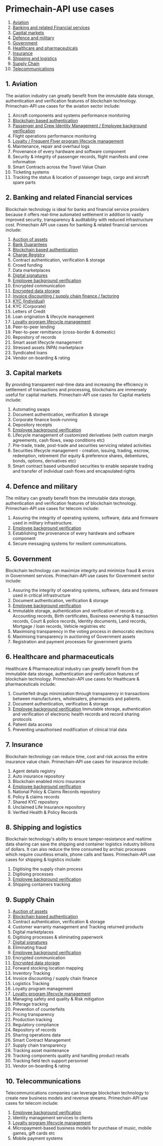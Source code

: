 # Primechain-API use cases

1. [Aviation](#1-aviation)
2. [Banking and related Financial services](#2-banking-and-related-financial-services)
3. [Capital markets](#3-capital-markets)
4. [Defence and military](#4-defence-and-military)
5. [Government](#5-government)
6. [Healthcare and pharmaceuticals](#6-healthcare-and-pharmaceuticals)
7. [Insurance](#7-insurance)
8. [Shipping and logistics](#8-shipping-and-logistics)
9. [Supply Chain](#9-supply-chain)
10. [Telecommunications](#10-telecommunications)

## 1. Aviation
The aviation industry can greatly benefit from the immutable data storage, authentication and verification features of blockchain technology. Primechain-API use cases for the aviation sector include:

1. Aircraft components and systems performance monitoring
2. [Blockchain based authentication](https://github.com/Primechain/primechain-api-docs/blob/master/docs/Authentication.MD)
3. [Passenger and Crew Identity Management / Employee background verification](https://github.com/Primechain/primechain-api-docs/blob/master/docs/usecases/employee_background_verification.md)
4. Flight operations performance monitoring
5. [Loyalty / Frequent Flyer program lifecycle management](https://github.com/Primechain/primechain-api-docs/blob/master/docs/usecases/loyalty_programs.md)
6. Maintenance, repair and overhaul logs 
7. Provenance of every hardware and software component
8. Security & integrity of passenger records, flight manifests and crew information
9. Smart Contracts across the Travel Value Chain
10. Ticketing systems
11. Tracking the status & location of passenger bags, cargo and aircraft spare parts

## 2. Banking and related Financial services
Blockchain technology is ideal for banks and financial service providers because it offers real-time automated settlement in addition to vastly improved security, transparency & auditability with reduced infrastructure cost. Primechain API use cases for banking & related financial services include:

1.	[Auction of assets](https://github.com/Primechain/primechain-api-docs/blob/master/docs/usecases/auction.md)
2. [Bank Guarantees](https://github.com/Primechain/primechain-api-docs/blob/master/docs/usecases/bank_guarantee.md)
3.	[Blockchain based authentication](https://github.com/Primechain/primechain-api-docs/blob/master/docs/Authentication.MD)
4.	[Charge Registry](https://github.com/Primechain/primechain-api-docs/blob/master/docs/usecases/charge_registry.md)
5.	Contract authentication, verification & storage	
6.  Crowd funding 
7.	Data marketplaces
8.	[Digital signatures](https://github.com/Primechain/primechain-api-docs/blob/master/docs/Digital%20signatures.MD)
9.	[Employee background verification](https://github.com/Primechain/primechain-api-docs/blob/master/docs/usecases/employee_background_verification.md)
10.	Encrypted communication
11.	[Encrypted data storage](https://github.com/Primechain/primechain-api-docs/blob/master/docs/Encrypted%20data%20storage.MD)
12.	[Invoice discounting / supply chain finance / factoring](https://github.com/Primechain/primechain-api-docs/blob/master/docs/usecases/invoice_discounting.md)
13. [KYC (Individual)](https://github.com/Primechain/primechain-api-docs/blob/master/docs/usecases/kyc_individual.md)
14. KYC (Corporate)
15. Letters of Credit 
16.	Loan origination & lifecycle management
17.	[Loyalty program lifecycle management](https://github.com/Primechain/primechain-api-docs/blob/master/docs/usecases/loyalty_programs.md)
18.	Peer-to-peer lending
19.	Peer-to-peer remittance (cross-border & domestic)
20.	Repository of records 
21.	Smart asset lifecycle management
22.	Stressed assets (NPA) marketplace
23.	Syndicated loans
24.	Vendor on-boarding & rating

## 3. Capital markets
By providing transparent real-time data and increasing the efficiency in settlement of transactions and processing, blockchains are immensely useful for capital markets. Primechain-API use cases for Capital markets include:

1. Automating swaps
2. Document authentication, verification & storage
3. Corporate finance book-running
4. Depository receipts
5. [Employee background verification](https://github.com/Primechain/primechain-api-docs/blob/master/docs/usecases/employee_background_verification.md)
6. Lifecycle management of customized derivatives (with custom margin agreements, cash flows, swap conditions etc)
7. Pre-trade, trade, post-trade and securities servicing related activities
8. Securities lifecycle management - creation, issuing, trading, escrow, redemption, retirement (for equity & preference shares, debentures, bonds, options, derivatives etc)
9. Smart contract based unbundled securities to enable separate trading and transfer of individual cash flows and encapsulated rights 

## 4. Defence and military
The military can greatly benefit from the immutable data storage, authentication and verification features of blockchain technology. Primechain-API use cases for telecom include:

1. Assuring the integrity of operating systems, software, data and firmware used in military infrastructure.
2. [Employee background verification](https://github.com/Primechain/primechain-api-docs/blob/master/docs/usecases/employee_background_verification.md)
3. Establishing the provenance of every hardware and software component
4. Secure messaging systems for resilient communications.

## 5. Government
Blockchain technology can maximize integrity and minimize fraud & errors in Government services. Primechain-API use cases for Government sector include:

1. Assuring the integrity of operating systems, software, data and firmware used in critical infrastructure
2. Document authentication, verification & storage
3. [Employee background verification](https://github.com/Primechain/primechain-api-docs/blob/master/docs/usecases/employee_background_verification.md)
4. Immutable storage, authentication and verification of records e.g. Accounting records, Birth certificates, Business ownership & transaction records, Court & police records, Identity documents, Land records, Mortgage / loan records, Vehicle registries etc
5. Maximising transparency in the voting process in democratic elections
6. Maximising transparency in auctioning of Government assets
7. Registration and payment processes for government grants

## 6. Healthcare and pharmaceuticals
Healthcare & Pharmaceutical industry can greatly benefit from the immutable data storage, authentication and verification features of blockchain technology. Primechain-API use cases for Healthcare & pharmaceuticals include:

1. Counterfeit drugs minimization through transparency in transactions between manufacturers, wholesalers, pharmacists and patients.
2. Document authentication, verification & storage
3. [Employee background verification](https://github.com/Primechain/primechain-api-docs/blob/master/docs/usecases/employee_background_verification.md)
Immutable storage, authentication and verification of electronic health records and record sharing protocols
4. Patient data access
5. Preventing unauthorised modification of clinical trial data 

## 7. Insurance
Blockchain technology can reduce time, cost and risk across the entire insurance value chain. Primechain-API use cases for insurance include:
1. Agent details registry
2. Auto insurance repository
3. Blockchain enabled micro insurance
4. [Employee background verification](https://github.com/Primechain/primechain-api-docs/blob/master/docs/usecases/employee_background_verification.md)
5. National Policy & Claims Records repository
6. Policy & claims records
7. Shared KYC repository
8. Unclaimed Life Insurance repository
9. Verified Health & Policy Records 

## 8. Shipping and logistics
Blockchain technology's ability to ensure tamper-resistance and realtime data sharing can save the shipping and container logistics industry billions of dollars. It can also reduce the time consumed by archaic processes which require countless emails, phone calls and faxes. Primechain-API use cases for shipping & logistics include:

1. Digitising the supply chain process
2. Digitising processes
3. [Employee background verification](https://github.com/Primechain/primechain-api-docs/blob/master/docs/usecases/employee_background_verification.md)
4. Shipping containers tracking 

## 9. Supply Chain
1.	[Auction of assets](https://github.com/Primechain/primechain-api-docs/blob/master/docs/usecases/auction.md)
2.	[Blockchain based authentication](https://github.com/Primechain/primechain-api-docs/blob/master/docs/Authentication.MD)
3. Contract authentication, verification & storage
4. Customer warranty management and Tracking returned products
5. Digital marketplaces
6. Digitising processes & eliminating paperwork
7. [Digital signatures](https://github.com/Primechain/primechain-api-docs/blob/master/docs/Digital%20signatures.MD)
8. Eliminating fraud
9. [Employee background verification](https://github.com/Primechain/primechain-api-docs/blob/master/docs/usecases/employee_background_verification.md)
10. Encrypted communication
11.	[Encrypted data storage](https://github.com/Primechain/primechain-api-docs/blob/master/docs/Encrypted%20data%20storage.MD)
12. Forward stocking location mapping
13. Inventory Tracking
14. Invoice discounting / supply chain finance
15. Logistics Tracking
16. Loyalty program management
17.	[Loyalty program lifecycle management](https://github.com/Primechain/primechain-api-docs/blob/master/docs/usecases/loyalty_programs.md)
18. Managing safety and quality & Risk mitigation
19. Pilferage tracking
20. Prevention of counterfeits
21. Pricing transparency
22. Production tracking
23. Regulatory compliance
24. Repository of records 
25. Sharing operations data
26. Smart Contract Management
27. Supply chain transparency
28. Tracking asset maintenance
29. Tracking components quality and handling product recalls
30. Tracking field tech support personnel
31. Vendor on-boarding & rating

## 10. Telecommunications
Telecommunications companies can leverage blockchain technology to create new business models and revenue streams. Primechain-API use cases for telecom include:

1. [Employee background verification](https://github.com/Primechain/primechain-api-docs/blob/master/docs/usecases/employee_background_verification.md)
2. Identity management services to clients
3. [Loyalty program lifecycle management](https://github.com/Primechain/primechain-api-docs/blob/master/docs/usecases/loyalty_programs.md)
4. Micropayment-based business models for purchase of music, mobile games, gift cards etc
5. Mobile payment systems
